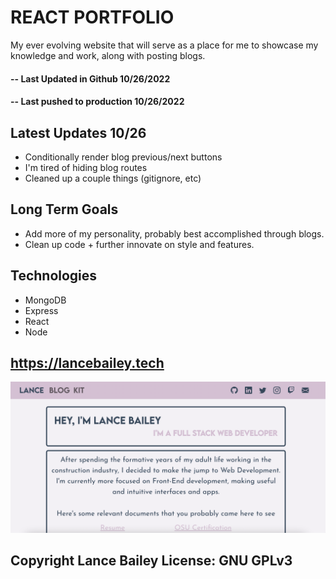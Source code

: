 # REACT PORTFOLIO

My ever evolving website that will serve as a place for me to showcase my knowledge and work, along with posting blogs.

#### -- Last Updated in Github 10/26/2022
#### -- Last pushed to production 10/26/2022

## Latest Updates 10/26
* Conditionally render blog previous/next buttons
* I'm tired of hiding blog routes
* Cleaned up a couple things (gitignore, etc)

## Long Term Goals
* Add more of my personality, probably best accomplished through blogs.
* Clean up code + further innovate on style and features.

## Technologies
* MongoDB
* Express
* React
* Node

## https://lancebailey.tech

![Screenshot](./client/src/assets/portfolio.png)

## Copyright Lance Bailey License: GNU GPLv3
